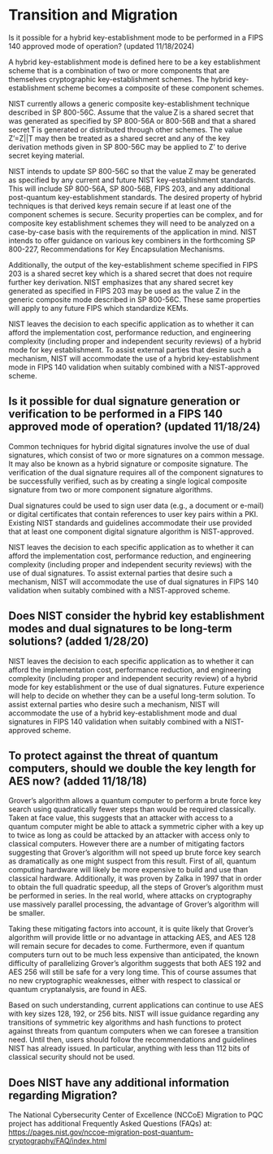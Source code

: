 # Transition and Migration
Is it possible for a hybrid key-establishment mode to be performed in a FIPS 140 approved mode of operation? (updated 11/18/2024)

A hybrid key-establishment mode is defined here to be a key establishment scheme that is a combination of two or more components that are themselves cryptographic key-establishment schemes. The hybrid key-establishment scheme becomes a composite of these component schemes.  

NIST currently allows a generic composite key-establishment technique described in SP 800-56C. Assume that the value Z is a shared secret that was generated as specified by SP 800-56A or 800-56B and that a shared secret T is generated or distributed through other schemes. The value Z’=Z||T may then be treated as a shared secret and any of the key derivation methods given in SP 800-56C may be applied to Z’ to derive secret keying material. 

NIST intends to update SP 800-56C so that the value Z may be generated as specified by any current and future NIST key-establishment standards. This will include SP 800-56A, SP 800-56B, FIPS 203, and any additional post-quantum key-establishment standards. The desired property of hybrid techniques is that derived keys remain secure if at least one of the component schemes is secure. Security properties can be complex, and for composite key establishment schemes they will need to be analyzed on a case-by-case basis with the requirements of the application in mind. NIST intends to offer guidance on various key combiners in the forthcoming SP 800-227, Recommendations for Key Encapsulation Mechanisms.  

Additionally, the output of the key-establishment scheme specified in FIPS 203 is a shared secret key which is a shared secret that does not require further key derivation. NIST emphasizes that any shared secret key generated as specified in FIPS 203 may be used as the value Z in the generic composite mode described in SP 800-56C. These same properties will apply to any future FIPS which standardize KEMs. 

NIST leaves the decision to each specific application as to whether it can afford the implementation cost, performance reduction, and engineering complexity (including proper and independent security reviews) of a hybrid mode for key establishment. To assist external parties that desire such a mechanism, NIST will accommodate the use of a hybrid key-establishment mode in FIPS 140 validation when suitably combined with a NIST-approved scheme. 

## Is it possible for dual signature generation or verification to be performed in a FIPS 140 approved mode of operation? (updated 11/18/24)

Common techniques for hybrid digital signatures involve the use of dual signatures, which consist of two or more signatures on a common message. It may also be known as a hybrid signature or composite signature. The verification of the dual signature requires all of the component signatures to be successfully verified, such as by creating a single logical composite signature from two or more component signature algorithms. 

Dual signatures could be used to sign user data (e.g., a document or e-mail) or digital certificates that contain references to user key pairs within a PKI. Existing NIST standards and guidelines accommodate their use provided that at least one component digital signature algorithm is NIST-approved. 

NIST leaves the decision to each specific application as to whether it can afford the implementation cost, performance reduction, and engineering complexity (including proper and independent security reviews) with the use of dual signatures. To assist external parties that desire such a mechanism, NIST will accommodate the use of dual signatures in FIPS 140 validation when suitably combined with a NIST-approved scheme. 

## Does NIST consider the hybrid key establishment modes and dual signatures to be long-term solutions? (added 1/28/20)

NIST leaves the decision to each specific application as to whether it can afford the implementation cost, performance reduction, and engineering complexity (including proper and independent security review) of a hybrid mode for key establishment or the use of dual signatures. Future experience will help to decide on whether they can be a useful long-term solution. To assist external parties who desire such a mechanism, NIST will accommodate the use of a hybrid key-establishment mode and dual signatures in FIPS 140 validation when suitably combined with a NIST-approved scheme.

## To protect against the threat of quantum computers, should we double the key length for AES now? (added 11/18/18)
Grover’s algorithm allows a quantum computer to perform a brute force key search using quadratically fewer steps than would be required classically. Taken at face value, this suggests that an attacker with access to a quantum computer might be able to attack a symmetric cipher with a key up to twice as long as could be attacked by an attacker with access only to classical computers. However there are a number of mitigating factors suggesting that Grover’s algorithm will not speed up brute force key search as dramatically as one might suspect from this result. First of all, quantum computing hardware will likely be more expensive to build and use than classical hardware. Additionally, it was proven by Zalka in 1997 that in order to obtain the full quadratic speedup, all the steps of Grover’s algorithm must be performed in series. In the real world, where attacks on cryptography use massively parallel processing, the advantage of Grover’s algorithm will be smaller.

Taking these mitigating factors into account, it is quite likely that Grover’s algorithm will provide little or no advantage in attacking AES, and AES 128 will remain secure for decades to come. Furthermore, even if quantum computers turn out to be much less expensive than anticipated, the known difficulty of parallelizing Grover’s algorithm suggests that both AES 192 and AES 256 will still be safe for a very long time. This of course assumes that no new cryptographic weaknesses, either with respect to classical or quantum cryptanalysis, are found in AES.

Based on such understanding, current applications can continue to use AES with key sizes 128, 192, or 256 bits. NIST will issue guidance regarding any transitions of symmetric key algorithms and hash functions to protect against threats from quantum computers when we can foresee a transition need. Until then, users should follow the recommendations and guidelines NIST has already issued. In particular, anything with less than 112 bits of classical security should not be used.

## Does NIST have any additional information regarding Migration?
The National Cybersecurity Center of Excellence (NCCoE) Migration to PQC project has additional Frequently Asked Questions (FAQs) at: 
https://pages.nist.gov/nccoe-migration-post-quantum-cryptography/FAQ/index.html